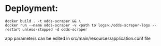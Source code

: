 # Deployment:
```
docker build . -t odds-scraper && \
docker run --name odds-scraper -v <path to logs>:/odds-scraper-logs --restart unless-stopped -d odds-scraper
```
app parameters can be edited in src/main/resources/application.conf file